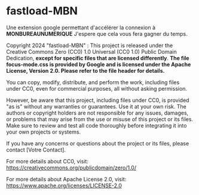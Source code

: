 # fastload-MBN
Une extension google permettant d'accélérer la connexion à **MONBUREAUNUMERIQUE**
J'espere que cela vous fera gagner du temps.


Copyright 2024 "fastload-MBN" :
This project is released under the Creative Commons Zero (CC0) 1.0 Universal (CC0 1.0) Public Domain Dedication, **except for specific files that are licensed differently**.
__The file **focus-mode.css** is provided by Google and is licensed under the Apache License, Version 2.0. Please refer to the file header for details.__

You can copy, modify, distribute, and perform the work, including files under CC0, even for commercial purposes, all without asking permission.

However, be aware that this project, including files under CC0, is provided "as is" without any warranties or guarantees. Use it at your own risk. The authors or copyright holders are not responsible for any issues, damages, or problems that may arise from the use or misuse of this project or its files.
Make sure to review and test all code thoroughly before integrating it into your own projects or systems.

If you have any concerns or questions about the project or its files, please contact [Votre Contact].

For more details about CC0, visit:
    https://creativecommons.org/publicdomain/zero/1.0/

For more details about Apache License 2.0, visit:
    https://www.apache.org/licenses/LICENSE-2.0
